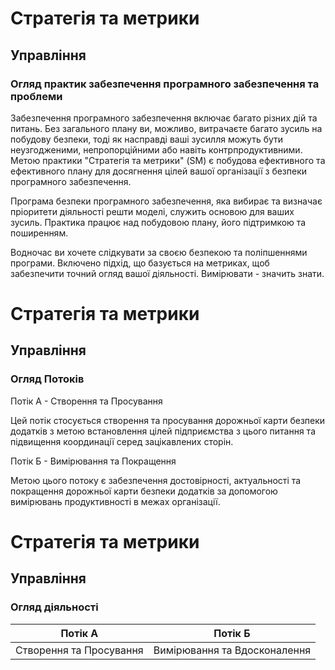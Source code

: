 # Стратегія та метрики

## Управління

### Огляд практик забезпечення програмного забезпечення та проблеми

Забезпечення програмного забезпечення включає багато різних дій та питань. Без загального плану ви, можливо, витрачаєте багато зусиль на побудову безпеки, тоді як насправді ваші зусилля можуть бути неузгодженими, непропорційними або навіть контрпродуктивними. Метою практики "Стратегія та метрики" (SM) є побудова ефективного та ефективного плану для досягнення цілей вашої організації з безпеки програмного забезпечення.

Програма безпеки програмного забезпечення, яка вибирає та визначає пріоритети діяльності решти моделі, служить основою для ваших зусиль. Практика працює над побудовою плану, його підтримкою та поширенням.

Водночас ви хочете слідкувати за своєю безпекою та поліпшеннями програми. Включено підхід, що базується на метриках, щоб забезпечити точний огляд вашої діяльності. Вимірювати - значить знати.

# Стратегія та метрики

## Управління

### Огляд Потоків
Потік А - Створення та Просування

Цей потік стосується створення та просування дорожньої карти безпеки додатків з метою встановлення цілей підприємства з цього питання та підвищення координації серед зацікавлених сторін. 

Потік Б - Вимірювання та Покращення

Метою цього потоку є забезпечення достовірності, актуальності та покращення дорожньої карти безпеки додатків за допомогою вимірювань продуктивності в межах організації.

# Стратегія та метрики

## Управління

### Огляд діяльності
| Потік А | Потік Б | 
|:-----------------------:|:----------------------------:|
| Створення та Просування | Вимірювання та Вдосконалення |

